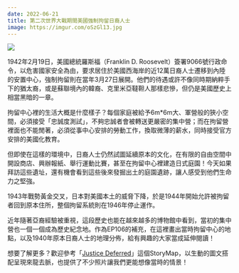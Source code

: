 ```yaml
---
date: 2022-06-21
title: 第二次世界大戰期間美國強制拘留日裔人士
image: https://imgur.com/oSzGl13.jpg
---
```

![](https://imgur.com/oSzGl13.jpg)

1942年2月19日，美國總統羅斯福（Franklin D. Roosevelt）簽署9066號行政命令，以危害國家安全為由，要求居住於美國西海岸的近12萬日裔人士遷移到內陸的安置中心，強制拘留則在當年3月27日展開。他們的待遇或許不像同時期納粹手下的猶太裔，或是蘇聯境內的韓裔、克里米亞韃靼人那樣悲慘，但仍是美國歷史上相當黑暗的一章。

拘留中心裡的生活大概是什麼樣子？每個家庭被給予6m*6m大、軍營般的狹小空間，必須接受「忠誠度測試」，不夠忠誠者會被轉送更嚴密的集中營；而在拘留營裡面也不能閒著，必須從事中心安排的勞動工作，換取微薄的薪水，同時接受官方安排的美國化教育。

但即使在這樣的環境中，日裔人士仍然試圖延續原本的文化，在有限的自由空間中開設商店、興辦報紙、舉行運動比賽，甚至在拘留中心裡建造日式庭園！今天如果拜訪這些遺址，還有機會看到這些後來發掘出土的庭園遺跡，讓人感受到他們生命力之堅強。

1943年戰勢黃金交叉，日本對美國本土的威脅下降，於是1944年開始允許被拘留者回到原本住所，整個拘留系統則在1946年停止運作。

近年隨著亞裔經驗被重視，這段歷史也能在越來越多的博物館中看到，當初的集中營也一個一個成為歷史紀念地。作為EP106的補充，在這裡畫出當時拘留中心的地點，以及1940年原本日裔人士的地理分佈，給有興趣的大家當成延伸閱讀！

想要了解更多？歡迎參考「[Justice Deferred](https://storymaps.esri.com/stories/2017/japanese-internment/index.html)」這個StoryMap，以生動的圖文搭配呈現來龍去脈，也提供了不少照片讓我們更能想像當時的情景！